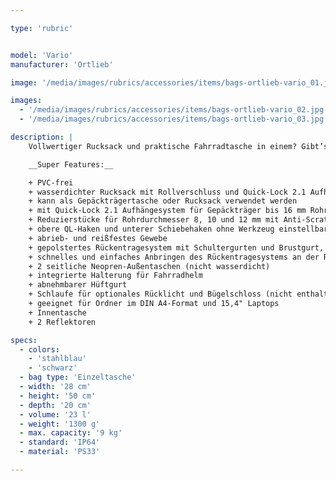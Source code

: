 ```yaml
---

type: 'rubric'


model: 'Vario'
manufacturer: 'Ortlieb'

image: '/media/images/rubrics/accessories/items/bags-ortlieb-vario_01.jpg'

images:
  - '/media/images/rubrics/accessories/items/bags-ortlieb-vario_02.jpg'
  - '/media/images/rubrics/accessories/items/bags-ortlieb-vario_03.jpg'

description: |
    Vollwertiger Rucksack und praktische Fahrradtasche in einem? Gibt’s nicht? Gibt’s doch! Der Ortlieb Vario ist die Lösung für alle, die mit dem Fahrrad zur Arbeit oder Uni pendeln – und in der Mittagspause oder am Abend gerne mal in die Stadt bummeln. Der wasserdichte Vario aus robustem Nylongewebe ist ein echtes Platzwunder! Er bietet genug Stauraum für DIN A4 Dokumente und ein 15,4“ Laptop, Verpflegung für die Mittagspause und ein paar Einkäufe obendrein. Am Fahrrad lässt er sich wahlweise mit dem Quick-Lock 3.1- oder dem Quick-Lock 2.1 - Halterungssystem befestigen. Nach der Fahrt wird er ruckzuck zum Rucksack umfunktioniert: Dazu einfach das gepolsterte Rückentragesystem mit Schultergurten und Brustgurt aus der geräumigen Fronttasche nehmen und an der Taschenrückseite einhängen. Dank einer integrierten Halterung kann auch der Fahrradhelm sicher am Rucksack befestigt werden.

    __Super Features:__

    + PVC-frei
    + wasserdichter Rucksack mit Rollverschluss und Quick-Lock 2.1 Aufhängesystem
    + kann als Gepäckträgertasche oder Rucksack verwendet werden
    + mit Quick-Lock 2.1 Aufhängesystem für Gepäckträger bis 16 mm Rohrdurchmesser
    + Reduzierstücke für Rohrdurchmesser 8, 10 und 12 mm mit Anti-Scratch-Funktion zum Schutz des Gepäckträgers liegen bei
    + obere QL-Haken und unterer Schiebehaken ohne Werkzeug einstellbar
    + abrieb- und reißfestes Gewebe
    + gepolstertes Rückentragesystem mit Schultergurten und Brustgurt, die in der Fronttasche mit Reißverschluss verstaut werden können (nicht wasserdicht)
    + schnelles und einfaches Anbringen des Rückentragesystems an der Rückseite der Tasche
    + 2 seitliche Neopren-Außentaschen (nicht wasserdicht)
    + integrierte Halterung für Fahrradhelm
    + abnehmbarer Hüftgurt
    + Schlaufe für optionales Rücklicht und Bügelschloss (nicht enthalten)
    + geeignet für Ordner im DIN A4-Format und 15,4" Laptops
    + Innentasche
    + 2 Reflektoren

specs:
  - colors: 
    - 'stahlblau'
    - 'schwarz'
  - bag type: 'Einzeltasche'
  - width: '28 cm'
  - height: '50 cm'
  - depth: '20 cm'
  - volume: '23 l'
  - weight: '1300 g'
  - max. capacity: '9 kg'
  - standard: 'IP64'
  - material: 'PS33'

---
```

